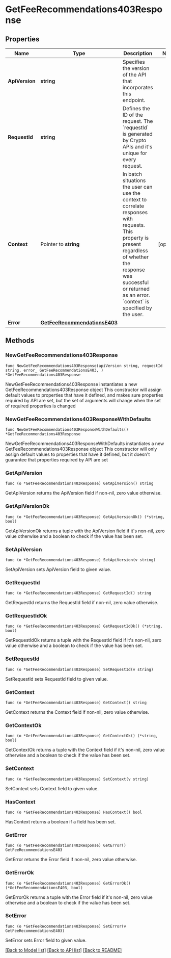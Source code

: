 # GetFeeRecommendations403Response

## Properties

Name | Type | Description | Notes
------------ | ------------- | ------------- | -------------
**ApiVersion** | **string** | Specifies the version of the API that incorporates this endpoint. | 
**RequestId** | **string** | Defines the ID of the request. The &#x60;requestId&#x60; is generated by Crypto APIs and it&#39;s unique for every request. | 
**Context** | Pointer to **string** | In batch situations the user can use the context to correlate responses with requests. This property is present regardless of whether the response was successful or returned as an error. &#x60;context&#x60; is specified by the user. | [optional] 
**Error** | [**GetFeeRecommendationsE403**](GetFeeRecommendationsE403.md) |  | 

## Methods

### NewGetFeeRecommendations403Response

`func NewGetFeeRecommendations403Response(apiVersion string, requestId string, error_ GetFeeRecommendationsE403, ) *GetFeeRecommendations403Response`

NewGetFeeRecommendations403Response instantiates a new GetFeeRecommendations403Response object
This constructor will assign default values to properties that have it defined,
and makes sure properties required by API are set, but the set of arguments
will change when the set of required properties is changed

### NewGetFeeRecommendations403ResponseWithDefaults

`func NewGetFeeRecommendations403ResponseWithDefaults() *GetFeeRecommendations403Response`

NewGetFeeRecommendations403ResponseWithDefaults instantiates a new GetFeeRecommendations403Response object
This constructor will only assign default values to properties that have it defined,
but it doesn't guarantee that properties required by API are set

### GetApiVersion

`func (o *GetFeeRecommendations403Response) GetApiVersion() string`

GetApiVersion returns the ApiVersion field if non-nil, zero value otherwise.

### GetApiVersionOk

`func (o *GetFeeRecommendations403Response) GetApiVersionOk() (*string, bool)`

GetApiVersionOk returns a tuple with the ApiVersion field if it's non-nil, zero value otherwise
and a boolean to check if the value has been set.

### SetApiVersion

`func (o *GetFeeRecommendations403Response) SetApiVersion(v string)`

SetApiVersion sets ApiVersion field to given value.


### GetRequestId

`func (o *GetFeeRecommendations403Response) GetRequestId() string`

GetRequestId returns the RequestId field if non-nil, zero value otherwise.

### GetRequestIdOk

`func (o *GetFeeRecommendations403Response) GetRequestIdOk() (*string, bool)`

GetRequestIdOk returns a tuple with the RequestId field if it's non-nil, zero value otherwise
and a boolean to check if the value has been set.

### SetRequestId

`func (o *GetFeeRecommendations403Response) SetRequestId(v string)`

SetRequestId sets RequestId field to given value.


### GetContext

`func (o *GetFeeRecommendations403Response) GetContext() string`

GetContext returns the Context field if non-nil, zero value otherwise.

### GetContextOk

`func (o *GetFeeRecommendations403Response) GetContextOk() (*string, bool)`

GetContextOk returns a tuple with the Context field if it's non-nil, zero value otherwise
and a boolean to check if the value has been set.

### SetContext

`func (o *GetFeeRecommendations403Response) SetContext(v string)`

SetContext sets Context field to given value.

### HasContext

`func (o *GetFeeRecommendations403Response) HasContext() bool`

HasContext returns a boolean if a field has been set.

### GetError

`func (o *GetFeeRecommendations403Response) GetError() GetFeeRecommendationsE403`

GetError returns the Error field if non-nil, zero value otherwise.

### GetErrorOk

`func (o *GetFeeRecommendations403Response) GetErrorOk() (*GetFeeRecommendationsE403, bool)`

GetErrorOk returns a tuple with the Error field if it's non-nil, zero value otherwise
and a boolean to check if the value has been set.

### SetError

`func (o *GetFeeRecommendations403Response) SetError(v GetFeeRecommendationsE403)`

SetError sets Error field to given value.



[[Back to Model list]](../README.md#documentation-for-models) [[Back to API list]](../README.md#documentation-for-api-endpoints) [[Back to README]](../README.md)


